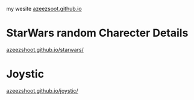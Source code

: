 my wesite
[azeezsoot.github.io](https://azeezshoot.github.io)
# StarWars random Charecter Details
[azeezshoot.github.io/starwars/](https://azeezshoot.github.io/starwars/)
# Joystic
[azeezshoot.github.io/joystic/](https://azeezshoot.github.io/joystic/)

